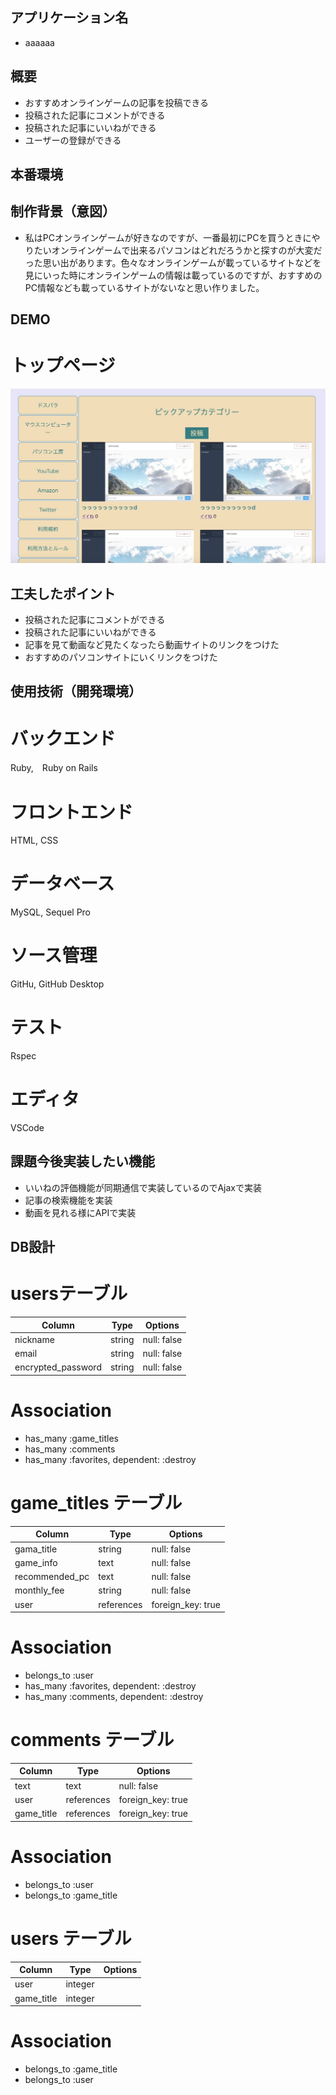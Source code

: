 ## アプリケーション名
- aaaaaa


## 概要
- おすすめオンラインゲームの記事を投稿できる
- 投稿された記事にコメントができる
- 投稿された記事にいいねができる
- ユーザーの登録ができる

## 本番環境


## 制作背景（意図）
- 私はPCオンラインゲームが好きなのですが、一番最初にPCを買うときにやりたいオンラインゲームで出来るパソコンはどれだろうかと探すのが大変だった思い出があります。色々なオンラインゲームが載っているサイトなどを見にいった時にオンラインゲームの情報は載っているのですが、おすすめのPC情報なども載っているサイトがないなと思い作りました。

## DEMO
# トップページ
![トップページ画像](02a5fc7fd83ff2cd16bb0c4f3632c5d8.jpg)

## 工夫したポイント
- 投稿された記事にコメントができる
- 投稿された記事にいいねができる
- 記事を見て動画など見たくなったら動画サイトのリンクをつけた
- おすすめのパソコンサイトにいくリンクをつけた

## 使用技術（開発環境）

# バックエンド
Ruby,　Ruby on Rails

# フロントエンド
HTML, CSS

# データベース
MySQL, Sequel Pro

# ソース管理
GitHu, GitHub Desktop

# テスト
Rspec

# エディタ
VSCode

## 課題今後実装したい機能
- いいねの評価機能が同期通信で実装しているのでAjaxで実装
- 記事の検索機能を実装
- 動画を見れる様にAPIで実装
 
## DB設計

# usersテーブル

| Column                 |Type     |Options                    |
|------------------------|---------|---------------------------|
| nickname               | string  | null: false               |
| email                  | string  | null: false               |
| encrypted_password     | string  | null: false               |

# Association
- has_many :game_titles
- has_many :comments
- has_many :favorites, dependent: :destroy


# game_titles テーブル

| Column                 |Type         |Options                    |
|------------------------|-------------|---------------------------|
| gama_title             | string      | null: false               |
| game_info              | text        | null: false               |
| recommended_pc         | text        | null: false               |
| monthly_fee            | string      | null: false               |
| user                   | references  | foreign_key: true         |


# Association
- belongs_to :user
- has_many :favorites, dependent: :destroy
- has_many :comments, dependent: :destroy
  
  
# comments テーブル

| Column                 |Type         |Options                    |
|------------------------|-------------|---------------------------|
| text                   | text        | null: false               |
| user                   | references  | foreign_key: true         |
| game_title             | references  | foreign_key: true         |


# Association
- belongs_to :user
- belongs_to :game_title


# users テーブル

| Column                 |Type     |Options                    |
|------------------------|---------|---------------------------|
| user                   | integer |                           |
| game_title             | integer |                           |



# Association
- belongs_to :game_title
- belongs_to :user
